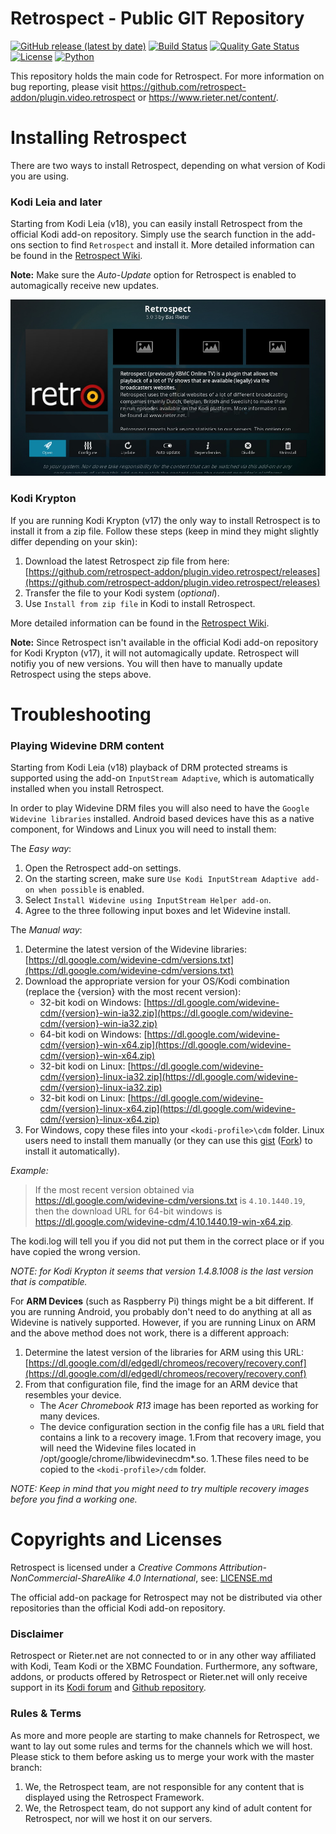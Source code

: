 # Retrospect - Public GIT Repository #
[![GitHub release (latest by date)](https://img.shields.io/github/v/release/retrospect-addon/plugin.video.retrospect)](https://github.com/retrospect-addon/plugin.video.retrospect/releases)
[![Build Status](https://travis-ci.com/retrospect-addon/plugin.video.retrospect.svg?branch=master)](https://travis-ci.com/retrospect-addon/plugin.video.retrospect)
[![Quality Gate Status](https://sonarcloud.io/api/project_badges/measure?project=retrospect-addon:plugin.video.retrospect&metric=alert_status)](https://sonarcloud.io/dashboard?id=retrospect-addon:plugin.video.retrospect)
[![License](https://img.shields.io/badge/license-cc_by--nc--sa-brightgreen)](https://github.com/retrospect-addon/plugin.video.retrospect/blob/master/LICENSE.md)
[![Python](https://img.shields.io/badge/python-2.7%20%7C%203.6-blue)](https://kodi.tv/article/attention-addon-developers-migration-python-3)

This repository holds the main code for Retrospect. For more information on bug reporting, please visit https://github.com/retrospect-addon/plugin.video.retrospect or https://www.rieter.net/content/.

# Installing Retrospect #
There are two ways to install Retrospect, depending on what version of Kodi you are using.

### Kodi Leia and later
Starting from Kodi Leia (v18), you can easily install Retrospect from the official Kodi add-on repository. Simply use the search function in the add-ons section to find `Retrospect` and install it. More detailed information can be found in the [Retrospect Wiki](https://github.com/retrospect-addon/plugin.video.retrospect/wiki/Installation).

**Note:** Make sure the _Auto-Update_ option for Retrospect is enabled to automagically receive new updates.

![alt text](./plugin.video.retrospect/resources/media/retrospect01.jpg "The Retrospect information screen")

### Kodi Krypton    
If you are running Kodi Krypton (v17) the only way to install Retrospect is to install it from a zip file. Follow these steps (keep in mind they might slightly differ depending on your skin):
1. Download the latest Retrospect zip file from here: [https://github.com/retrospect-addon/plugin.video.retrospect/releases](https://github.com/retrospect-addon/plugin.video.retrospect/releases)
1. Transfer the file to your Kodi system (_optional_).
1. Use `Install from zip file` in Kodi to install Retrospect.

More detailed information can be found in the [Retrospect Wiki](https://github.com/retrospect-addon/plugin.video.retrospect/wiki/Installation).

**Note:** Since Retrospect isn't available in the official Kodi add-on repository for Kodi Krypton (v17), it will not automagically update. Retrospect will notifiy you of new versions. You will then have to manually update Retrospect using the steps above.

# Troubleshooting #

### Playing Widevine DRM content ###
Starting from Kodi Leia (v18) playback of DRM protected streams is supported using the add-on `InputStream Adaptive`, which is automatically installed when you install Retrospect.

In order to play Widevine DRM files you will also need to have the `Google Widevine libraries` installed. Android based devices have this as a native component, for Windows and Linux you will need to install them:

The _Easy way_:

1. Open the Retrospect add-on settings.
1. On the starting screen, make sure `Use Kodi InputStream Adaptive add-on when possible` is enabled.
1. Select `Install Widevine using InputStream Helper add-on`.
1. Agree to the three following input boxes and let Widevine install.

The _Manual way_:

1. Determine the latest version of the Widevine libraries: [https://dl.google.com/widevine-cdm/versions.txt](https://dl.google.com/widevine-cdm/versions.txt)
1. Download the appropriate version for your OS/Kodi combination (replace the {version} with the most recent version):
    * 32-bit kodi on Windows: [https://dl.google.com/widevine-cdm/{version}-win-ia32.zip](https://dl.google.com/widevine-cdm/{version}-win-ia32.zip)
    * 64-bit kodi on Windows: [https://dl.google.com/widevine-cdm/{version}-win-x64.zip](https://dl.google.com/widevine-cdm/{version}-win-x64.zip)
    * 32-bit kodi on Linux: [https://dl.google.com/widevine-cdm/{version}-linux-ia32.zip](https://dl.google.com/widevine-cdm/{version}-linux-ia32.zip)
    * 32-bit kodi on Linux: [https://dl.google.com/widevine-cdm/{version}-linux-x64.zip](https://dl.google.com/widevine-cdm/{version}-linux-x64.zip)
1. For Windows, copy these files into your `<kodi-profile>\cdm` folder. Linux users need to install them manually (or they can use this [gist](https://gist.github.com/ruario/3c873d43eb20553d5014bd4d29fe37f1) ([Fork](https://gist.github.com/basrieter/44a463a97a60958c36435d54d50debb4)) to install it automatically).

_Example:_
> If the most recent version obtained via https://dl.google.com/widevine-cdm/versions.txt is `4.10.1440.19`, then the download URL for 64-bit windows is https://dl.google.com/widevine-cdm/4.10.1440.19-win-x64.zip.

The kodi.log will tell you if you did not put them in the correct place or if you have copied the wrong version.

_NOTE: for Kodi Krypton it seems that version 1.4.8.1008 is the last version that is compatible._

For **ARM Devices** (such as Raspberry Pi) things might be a bit different. If you are running Android, you probably don't need to do anything at all as Widevine is natively supported. However, if you are running Linux on ARM and the above method does not work, there is a different approach:

1. Determine the latest version of the libraries for ARM using this URL: [https://dl.google.com/dl/edgedl/chromeos/recovery/recovery.conf](https://dl.google.com/dl/edgedl/chromeos/recovery/recovery.conf)
1. From that configuration file, find the image for an ARM device that resembles your device. 
    * The *Acer Chromebook R13* image has been reported as working for many devices.
    * The device configuration section in the config file has a `URL` field that contains a link to a recovery image.
1.From that recovery image, you will need the Widevine files located in /opt/google/chrome/libwidevinecdm*.so.
1.These files need to be copied to the `<kodi-profile>/cdm` folder.

_NOTE: Keep in mind that you might need to try multiple recovery images before you find a working one._ 

# Copyrights and Licenses #
Retrospect is licensed under a _Creative Commons Attribution-NonCommercial-ShareAlike 4.0 International_, see: [LICENSE.md](./LICENSE.md)

The official add-on package for Retrospect may not be distributed via other repositories than the official Kodi add-on repository.

### Disclaimer ###
Retrospect or Rieter.net are not connected to or in any other way affiliated with Kodi, Team Kodi or the XBMC Foundation. Furthermore, any software, addons, or products offered by Retrospect or Rieter.net will only receive support in its [Kodi forum](https://forum.kodi.tv/showthread.php?tid=25522) and [Github repository](https://github.com/retrospect-addon/plugin.video.retrospect).

### Rules & Terms ###
As more and more people are starting to make channels for Retrospect, we want to lay out some rules and terms for the channels which we will host. Please stick to them before asking us to merge your work with the master branch:

1. We, the Retrospect team, are not responsible for any content that is displayed using the Retrospect Framework.
1. We, the Retrospect team, do not support any kind of adult content for Retrospect, nor will we host it on our servers.